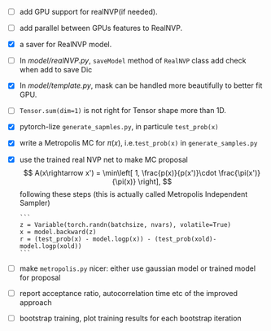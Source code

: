 - [ ] add GPU support for realNVP(if needed).

- [ ] add parallel between GPUs features to RealNVP.

- [x] a saver for RealNVP model.

- [ ] In _model/realNVP.py_, `saveModel` method of `RealNVP` class add check when add to save Dic

- [x] In _model/template.py_, mask can be handled more beautifully to better fit GPU.

- [ ] `Tensor.sum(dim=1)` is not right for Tensor shape more than 1D.

- [x] pytorch-lize `generate_sapmles.py`, in particule `test_prob(x)`

- [x] write a Metropolis MC for $\pi(x)$, i.e.`test_prob(x)` in `generate_samples.py`

- [x] use the trained real NVP net to make MC proposal 
      $$
      A(x\rightarrow x') = \min\left[ 1,  \frac{p(x)}{p(x')}\cdot \frac{\pi(x')}{\pi(x)}  \right],
      $$
      following these steps (this is actually called Metropolis Independent Sampler)

      ```
      z = Variable(torch.randn(batchsize, nvars), volatile=True)
      x = model.backward(z)
      r = (test_prob(x) - model.logp(x)) - (test_prob(xold)- model.logp(xold))
      ```


- [ ] make `metropolis.py` nicer: either use gaussian model or trained model for proposal 
- [ ] report acceptance ratio, autocorrelation time etc of the improved approach 
- [ ] bootstrap training, plot training results for each bootstrap iteration


